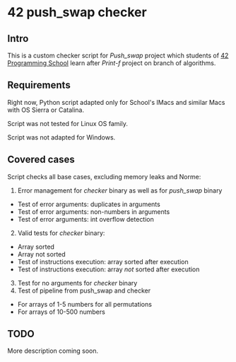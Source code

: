 # 42 push_swap checker

## Intro
This is a custom checker script for _Push_swap_ project which students of [42 Programming School](https://en.wikipedia.org/wiki/42_(school)) learn after _Print-f_ project on branch of algorithms. 

## Requirements
Right now, Python script adapted only for School's IMacs and similar Macs with OS Sierra or Catalina. 

Script was not tested for Linux OS family.

Script was not adapted for Windows.

## Covered cases
Script checks all base cases, excluding memory leaks and Norme:
1. Error management for _checker_ binary as well as for _push_swap_ binary
- Test of error arguments: duplicates in arguments 
- Test of error arguments: non-numbers in arguments
- Test of error arguments: int overflow detection
2. Valid tests for _checker_ binary:
- Array sorted
- Array not sorted
- Test of instructions execution: array sorted after execution
- Test of instructions execution: array _not_ sorted after execution
3. Test for no arguments for _checker_ binary
4. Test of pipeline from push_swap and checker
- For arrays of 1-5 numbers for all permutations
- For arrays of 10-500 numbers

## TODO
More description coming soon.
